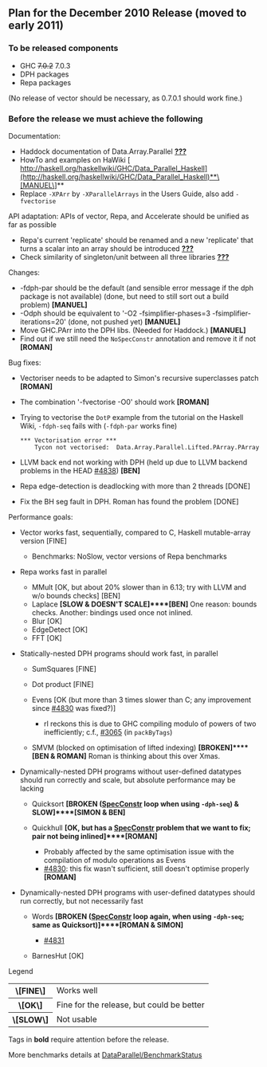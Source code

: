 ## Plan for the December 2010 Release (moved to early 2011)

### To be released components

- GHC ~~7.0.2~~ 7.0.3
- DPH packages
- Repa packages


(No release of vector should be necessary, as 0.7.0.1 should work fine.)

### Before the release we must achieve the following


Documentation:

- Haddock documentation of Data.Array.Parallel **[???](data-parallel/dec2010-release?)**
- HowTo and examples on HaWiki [ http://haskell.org/haskellwiki/GHC/Data_Parallel_Haskell](http://haskell.org/haskellwiki/GHC/Data_Parallel_Haskell)**\[MANUEL\]**
- Replace `-XPArr` by `-XParallelArrays` in the Users Guide, also add `-fvectorise`


API adaptation: APIs of vector, Repa, and Accelerate should be unified as far as possible

- Repa's current 'replicate' should be renamed and a new 'replicate' that turns a scalar into an array should be introduced **[???](data-parallel/dec2010-release?)**
- Check similarity of singleton/unit between all three libraries **[???](data-parallel/dec2010-release?)**


Changes:

- -fdph-par should be the default (and sensible error message if the dph package is not available) (done, but need to still sort out a build problem) **\[MANUEL\]**
- -Odph should be equivalent to '-O2 -fsimplifier-phases=3 -fsimplifier-iterations=20' (done, not pushed yet) **\[MANUEL\]**
- Move GHC.PArr into  the DPH libs.  (Needed for Haddock.) **\[MANUEL\]**
- Find out if we still need the `NoSpecConstr` annotation and remove it if not **\[ROMAN\]**


Bug fixes:

- Vectoriser needs to be adapted to Simon's recursive superclasses patch **\[ROMAN\]**
- The combination '-fvectorise -O0' should work **\[ROMAN\]**
- Trying to vectorise the `DotP` example from the tutorial on the Haskell Wiki, `-fdph-seq` fails with (`-fdph-par` works fine)

  ```wiki
  *** Vectorisation error ***
      Tycon not vectorised:  Data.Array.Parallel.Lifted.PArray.PArray
  ```
- LLVM back end not working with DPH (held up due to LLVM backend problems in the HEAD [\#4838](https://gitlab.haskell.org//ghc/ghc/issues/4838)) **\[BEN\]**
- Repa edge-detection is deadlocking with more than 2 threads \[DONE\]
- Fix the BH seg fault in DPH. Roman has found the problem \[DONE\]


Performance goals:

- Vector works fast, sequentially, compared to C, Haskell mutable-array version \[FINE\]

  - Benchmarks: NoSlow, vector versions of Repa benchmarks
- Repa works fast in parallel

  - MMult \[OK, but about 20% slower than in 6.13; try with LLVM and w/o bounds checks\] \[BEN\]
  - Laplace **\[SLOW & DOESN'T SCALE\]****\[BEN\]**  One reason: bounds checks.  Another: bindings used once not inlined.
  - Blur \[OK\]
  - EdgeDetect \[OK\]
  - FFT \[OK\]
- Statically-nested DPH programs should work fast, in parallel

  - SumSquares \[FINE\]
  - Dot product \[FINE\]
  - Evens \[OK (but more than 3 times slower than C; any improvement since [\#4830](https://gitlab.haskell.org//ghc/ghc/issues/4830) was fixed?)\]

    - rl reckons this is due to GHC compiling modulo of powers of two inefficiently; c.f., [\#3065](https://gitlab.haskell.org//ghc/ghc/issues/3065) (in `packByTags`)
  - SMVM (blocked on optimisation of lifted indexing) **\[BROKEN\]****\[BEN & ROMAN\]**  Roman is thinking about this over Xmas.
- Dynamically-nested DPH programs without user-defined datatypes should run correctly and scale, but absolute performance may be lacking

  - Quicksort **\[BROKEN ([SpecConstr](spec-constr) loop when using `-dph-seq`) & SLOW\]****\[SIMON & BEN\]**
  - Quickhull **\[OK, but has a [SpecConstr](spec-constr) problem that we want to fix; pair not being inlined\]****\[ROMAN\]**

    - Probably affected by the same optimisation issue with the compilation of modulo operations as Evens
    - [\#4830](https://gitlab.haskell.org//ghc/ghc/issues/4830): this fix wasn't sufficient, still doesn't optimise properly **\[ROMAN\]**
- Dynamically-nested DPH programs with user-defined datatypes should run correctly, but not necessarily fast

  - Words **\[BROKEN ([SpecConstr](spec-constr) loop again, when using `-dph-seq`; same as Quicksort)\]****\[ROMAN & SIMON\]**

    - [\#4831](https://gitlab.haskell.org//ghc/ghc/issues/4831)
  - BarnesHut \[OK\]


Legend

<table><tr><th>\[FINE\]</th>
<td>
Works well
</td></tr>
<tr><th>\[OK\]</th>
<td>
Fine for the release, but could be better
</td></tr>
<tr><th>\[SLOW\]</th>
<td>
Not usable
</td></tr></table>


Tags in **bold** require attention before the release.


More benchmarks details at [DataParallel/BenchmarkStatus](data-parallel/benchmark-status)